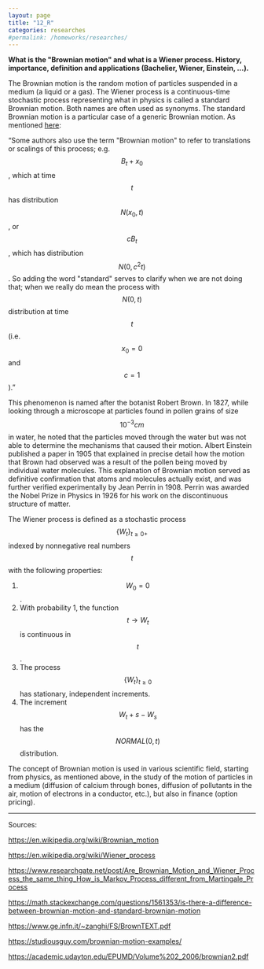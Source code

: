 ```yaml
---
layout: page
title: "12_R"
categories: researches
#permalink: /homeworks/researches/
---
```

<script type="text/x-mathjax-config">
  MathJax.Hub.Config({
    extensions: [
      "MathMenu.js",
      "MathZoom.js",
      "AssistiveMML.js",
      "a11y/accessibility-menu.js"
    ],
    jax: ["input/TeX", "output/CommonHTML"],
    TeX: {
      extensions: [
        "AMSmath.js",
        "AMSsymbols.js",
        "noErrors.js",
        "noUndefined.js",
      ]
    }
  });
</script>
<script type="text/javascript" async
  src="https://cdnjs.cloudflare.com/ajax/libs/mathjax/2.7.5/MathJax.js?config=TeX-MML-AM_CHTML">
</script>
<b>What is the "Brownian motion" and what is a Wiener process. History, importance, definition and applications (Bachelier, Wiener, Einstein, ...).</b>

The Brownian motion is the random motion of particles suspended in a medium (a liquid or a gas). The Wiener process is a continuous-time stochastic process representing what in physics is called a standard Brownian motion. Both names are often used as synonyms. The standard Brownian motion is a particular case of a generic Brownian motion. As mentioned [here](https://math.stackexchange.com/questions/1561353/is-there-a-difference-between-brownian-motion-and-standard-brownian-motion):

“Some authors also use the term "Brownian motion" to refer to translations or scalings of this process; e.g. $$B_t + x_0$$, which at time $$t$$ has distribution $$N(x_0,t)$$, or $$cB_t$$, which has distribution $$N(0,c^2t)$$. So adding the word "standard" serves to clarify when we are not doing that; when we really do mean the process with $$N(0,t)$$ distribution at time $$t$$ (i.e. $$x_0=0$$ and $$c=1$$).”

This phenomenon is named after the botanist Robert Brown. In 1827, while looking through a microscope at particles found in pollen grains of size $$10^{−3} cm$$ in water, he noted that the particles moved through the water but was not able to determine the mechanisms that caused their motion. Albert Einstein published a paper in 1905 that explained in precise detail how the motion that Brown had observed was a result of the pollen being moved by individual water molecules. This explanation of Brownian motion served as definitive confirmation that atoms and molecules actually exist, and was further verified experimentally by Jean Perrin in 1908. Perrin was awarded the Nobel Prize in Physics in 1926 for his work on the discontinuous structure of matter.

The Wiener process is defined as a stochastic process $$\lbrace W_t\rbrace_{t\ge0+}$$ indexed by nonnegative real numbers $$t$$ with the following properties:

1. $$W_0 = 0$$.
2. With probability 1, the function $$t → W_t$$ is continuous in $$t$$.
3. The process $$\lbrace W_t\rbrace_{t\ge0}$$ has stationary, independent increments.
4. The increment $$W_t+s − W_s$$ has the $$NORMAL(0, t)$$ distribution.

The concept of Brownian motion is used in various scientific field, starting from physics, as mentioned above, in the study of the motion of particles in a medium (diffusion of calcium through bones, diffusion of pollutants in the air, motion of electrons in a conductor, etc.), but also in finance (option pricing).

------------------------------------------------------------------------------------
Sources:

https://en.wikipedia.org/wiki/Brownian_motion

https://en.wikipedia.org/wiki/Wiener_process

https://www.researchgate.net/post/Are_Brownian_Motion_and_Wiener_Process_the_same_thing_How_is_Markov_Process_different_from_Martingale_Process

https://math.stackexchange.com/questions/1561353/is-there-a-difference-between-brownian-motion-and-standard-brownian-motion

https://www.ge.infn.it/~zanghi/FS/BrownTEXT.pdf

https://studiousguy.com/brownian-motion-examples/

https://academic.udayton.edu/EPUMD/Volume%202_2006/brownian2.pdf



